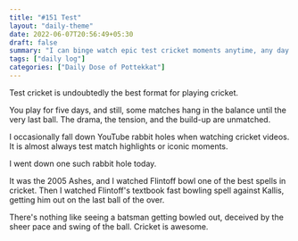 ```yaml
---
title: "#151 Test"
layout: "daily-theme"
date: 2022-06-07T20:56:49+05:30
draft: false
summary: "I can binge watch epic test cricket moments anytime, any day."
tags: ["daily log"]
categories: ["Daily Dose of Pottekkat"]
---
```


Test cricket is undoubtedly the best format for playing cricket.

You play for five days, and still, some matches hang in the balance until the very last ball. The drama, the tension, and the build-up are unmatched.

I occasionally fall down YouTube rabbit holes when watching cricket videos. It is almost always test match highlights or iconic moments.

I went down one such rabbit hole today.

It was the 2005 Ashes, and I watched Flintoff bowl one of the best spells in cricket. Then I watched Flintoff's textbook fast bowling spell against Kallis, getting him out on the last ball of the over.

There's nothing like seeing a batsman getting bowled out, deceived by the sheer pace and swing of the ball. Cricket is awesome.
